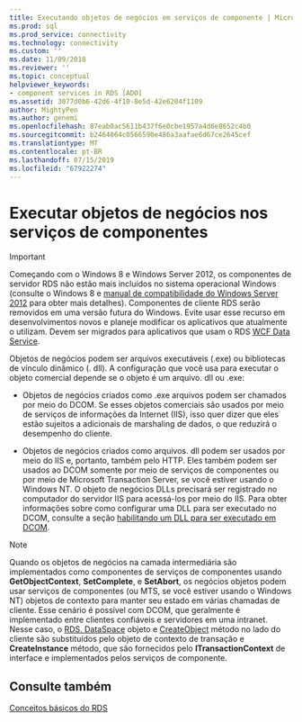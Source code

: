 ```yaml
---
title: Executando objetos de negócios em serviços de componente | Microsoft Docs
ms.prod: sql
ms.prod_service: connectivity
ms.technology: connectivity
ms.custom: ''
ms.date: 11/09/2018
ms.reviewer: ''
ms.topic: conceptual
helpviewer_keywords:
- component services in RDS [ADO]
ms.assetid: 3077d0b6-42d6-4f10-8e5d-42e6204f1109
author: MightyPen
ms.author: genemi
ms.openlocfilehash: 87eab0ac5611b437f6e0cbe1957a4d6e8652c4b0
ms.sourcegitcommit: b2464064c0566590e486a3aafae6d67ce2645cef
ms.translationtype: MT
ms.contentlocale: pt-BR
ms.lasthandoff: 07/15/2019
ms.locfileid: "67922274"
---
```

# <a name="running-business-objects-in-component-services"></a>Executar objetos de negócios nos serviços de componentes
> [!IMPORTANT]
>  Começando com o Windows 8 e Windows Server 2012, os componentes de servidor RDS não estão mais incluídos no sistema operacional Windows (consulte o Windows 8 e [manual de compatibilidade do Windows Server 2012](https://www.microsoft.com/download/details.aspx?id=27416) para obter mais detalhes). Componentes de cliente RDS serão removidos em uma versão futura do Windows. Evite usar esse recurso em desenvolvimentos novos e planeje modificar os aplicativos que atualmente o utilizam. Devem ser migrados para aplicativos que usam o RDS [WCF Data Service](https://go.microsoft.com/fwlink/?LinkId=199565).  
  
 Objetos de negócios podem ser arquivos executáveis (.exe) ou bibliotecas de vínculo dinâmico (. dll). A configuração que você usa para executar o objeto comercial depende se o objeto é um arquivo. dll ou .exe:  
  
-   Objetos de negócios criados como .exe arquivos podem ser chamados por meio do DCOM. Se esses objetos comerciais são usados por meio de serviços de informações da Internet (IIS), isso quer dizer que eles estão sujeitos a adicionais de marshaling de dados, o que reduzirá o desempenho do cliente.  
  
-   Objetos de negócios criados como arquivos. dll podem ser usados por meio do IIS e, portanto, também pelo HTTP. Eles também podem ser usados ao DCOM somente por meio de serviços de componentes ou por meio de Microsoft Transaction Server, se você estiver usando o Windows NT. O objeto de negócios DLLs precisará ser registrado no computador do servidor IIS para acessá-los por meio do IIS. Para obter informações sobre como configurar uma DLL para ser executado no DCOM, consulte a seção [habilitando um DLL para ser executado em DCOM](../../../ado/guide/remote-data-service/enabling-a-dll-to-run-on-dcom.md).  
  
> [!NOTE]
>  Quando os objetos de negócios na camada intermediária são implementados como componentes de serviços de componentes usando **GetObjectContext**, **SetComplete**, e **SetAbort**, os negócios objetos podem usar serviços de componentes (ou MTS, se você estiver usando o Windows NT) objetos de contexto para manter seu estado em várias chamadas de cliente. Esse cenário é possível com DCOM, que geralmente é implementado entre clientes confiáveis e servidores em uma intranet. Nesse caso, o [RDS. DataSpace](../../../ado/reference/rds-api/dataspace-object-rds.md) objeto e [CreateObject](../../../ado/reference/rds-api/createobject-method-rds.md) método no lado do cliente são substituídos pelo objeto de contexto de transação e **CreateInstance** método, que são fornecidos pelo **ITransactionContext** de interface e implementados pelos serviços de componente.  
  
## <a name="see-also"></a>Consulte também  
 [Conceitos básicos do RDS](../../../ado/guide/remote-data-service/rds-fundamentals.md)


